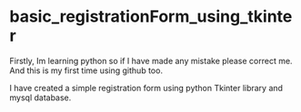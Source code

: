 # basic_registrationForm_using_tkinter

Firstly, Im learning python so if I have made any mistake please correct me.
And this is my first time using github too.

I have created a simple registration form using python Tkinter library and mysql database.
